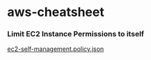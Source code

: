 # aws-cheatsheet

### Limit EC2 Instance Permissions to itself
[ec2-self-management.policy.json](ec2-self-management.policy.json)

